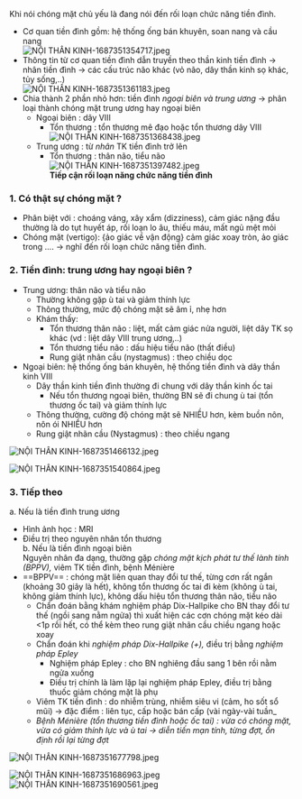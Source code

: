 Khi nói chóng mặt chủ yếu là đang nói đến rối loạn chức năng tiền đình.  
- Cơ quan tiền đình gồm: hệ thống ống bán khuyên, soan nang và cầu nang  
![NỘI THẦN KINH-1687351354717.jpeg](../../../200%20Files/image/image/N%E1%BB%98I%20TH%E1%BA%A6N%20KINH-1687351354717.jpeg)  
- Thông tin từ cơ quan tiền đình dẫn truyền theo thần kinh tiền đình -> nhân tiền đình -> các cấu trúc não khác (vỏ não, dây thần kinh sọ khác, tủy sống,..)  
![NỘI THẦN KINH-1687351361183.jpeg](../../../200%20Files/image/image/N%E1%BB%98I%20TH%E1%BA%A6N%20KINH-1687351361183.jpeg)  
- Chia thành 2 phần nhỏ hơn: tiền đình _ngoại biên và trung ương_ -> phân loại thành chóng mặt trung ương hay ngoại biên  
	- Ngoại biên : dây VIII  
		- Tổn thương : tổn thương mê đạo hoặc tổn thương dây VIII  
		  ![NỘI THẦN KINH-1687351368438.jpeg](../../../200%20Files/image/image/N%E1%BB%98I%20TH%E1%BA%A6N%20KINH-1687351368438.jpeg)  
	- Trung ương : từ _nhân_ TK tiền đình trở lên  
		- Tổn thương : thân não, tiểu não  
![NỘI THẦN KINH-1687351397482.jpeg](../../../200%20Files/image/image/N%E1%BB%98I%20TH%E1%BA%A6N%20KINH-1687351397482.jpeg)  
**Tiếp cận rối loạn năng chức năng tiền đình**  
### 1. Có thật sự chóng mặt ?  
- Phân biệt với : choáng váng, xây xẩm (dizziness), cảm giác nặng đầu thường là do tụt huyết áp, rối loạn lo âu, thiếu máu, mất ngủ mệt mỏi  
- Chóng mặt (vertigo): {ảo giác về vận động} cảm giác xoay tròn, ảo giác trong …. -> nghĩ đến rối loạn chức năng tiền đình.  
### 2. Tiền đình: trung ương hay ngoại biên ?  
- Trung ương: thân não và tiểu não  
	- Thường không gặp ù tai và giảm thính lực  
	- Thông thường, mức độ chóng mặt sẽ âm ỉ, nhẹ hơn  
	- Khám thấy:  
		- Tổn thương thân não : liệt, mất cảm giác nửa người, liệt dây TK sọ khác (vd : liệt dây VIII trung ương,..)  
		- Tổn thương tiểu não : dấu hiệu tiểu não (thất điều)  
		- Rung giật nhãn cầu (nystagmus) : theo chiều dọc  
- Ngoại biên: hệ thống ống bán khuyên, hệ thống tiền đình và dây thần kinh VIII  
	- Dây thần kinh tiền đình thường đi chung với dây thần kinh ốc tai  
		- Nếu tổn thương ngoại biên, thường BN sẽ đi chung ù tai (tổn thương ốc tai) và giảm thính lực  
	- Thông thường, cường độ chóng mặt sẽ NHIỀU hơn, kèm buồn nôn, nôn ói NHIỀU hơn  
	- Rung giật nhãn cầu (Nystagmus) : theo chiều ngang  
  
![NỘI THẦN KINH-1687351466132.jpeg](../../../200%20Files/image/image/N%E1%BB%98I%20TH%E1%BA%A6N%20KINH-1687351466132.jpeg)  
  
![NỘI THẦN KINH-1687351540864.jpeg](../../../200%20Files/image/image/N%E1%BB%98I%20TH%E1%BA%A6N%20KINH-1687351540864.jpeg)  
  
### 3. Tiếp theo  
a. Nếu là tiền đình trung ương  
- Hình ảnh học : MRI  
- Điều trị theo nguyên nhân tổn thương  
b. Nếu là tiền đình ngoại biên  
Nguyên nhân đa dạng, thường gặp _chóng mặt kịch phát tư thế lành tính (BPPV),_ viêm TK tiền đình, bệnh Ménière  
- ==BPPV== : chóng mặt liên quan thay đổi tư thế, từng cơn rất ngắn (khoảng 30 giây là hết), không tổn thương ốc tai đi kèm (không ù tai, không giảm thính lực), không dấu hiệu tổn thương thân não, tiểu não  
	- Chẩn đoán bằng khám nghiệm pháp Dix-Hallpike cho BN thay đổi tư thế (ngồi sang nằm ngửa) thì xuất hiện các cơn chóng mặt kéo dài <1p rồi hết, có thể kèm theo rung giật nhãn cầu chiều ngang hoặc xoay  
	- Chẩn đoán khi _nghiệm pháp Dix-Hallpike (+),_ điều trị bằng _nghiệm pháp Epley_  
		- Nghiệm pháp Epley : cho BN nghiêng đầu sang 1 bên rồi nằm ngửa xuống  
		- Điều trị chính là làm lặp lại nghiệm pháp Epley, điều trị bằng thuốc giảm chóng mặt là phụ  
	- Viêm TK tiền đình : do nhiễm trùng, nhiễm siêu vi (cảm, ho sốt sổ mũi) -> đặc điểm : liên tục, cấp hoặc bán cấp (vài ngày-vài tuần_  
	- *Bệnh Ménière (tổn thương tiền đình hoặc ốc tai) : vừa có chóng mặt, vừa có giảm thính lực và ù tai -> diễn tiến mạn tính, từng đợt, ổn định rồi lại từng đợt*  
  
![NỘI THẦN KINH-1687351677798.jpeg](../../../200%20Files/image/image/N%E1%BB%98I%20TH%E1%BA%A6N%20KINH-1687351677798.jpeg)  
  
![NỘI THẦN KINH-1687351686963.jpeg](../../../200%20Files/image/image/N%E1%BB%98I%20TH%E1%BA%A6N%20KINH-1687351686963.jpeg)  
![NỘI THẦN KINH-1687351690561.jpeg](../../../200%20Files/image/image/N%E1%BB%98I%20TH%E1%BA%A6N%20KINH-1687351690561.jpeg)